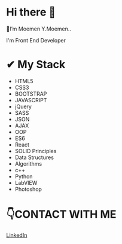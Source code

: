 # Hi there 👋


<p>🔭I’m Moemen Y.Moemen..  </p>
<p>I'm Front End Developer </p>

# ✔ My Stack
- HTML5
- CSS3
- BOOTSTRAP
- JAVASCRIPT
- jQuery
- SASS
- JSON
- AJAX
- OOP
- ES6
- React
- SOLID  Principles
- Data Structures
- Algorithms
- c++ 
- Python
- LabVIEW
- Photoshop

# 👇CONTACT WITH ME
<a href="https://www.linkedin.com/in/moemenymoemen/" taget="_blank">LinkedIn</a>  

